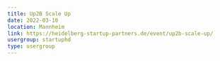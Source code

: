```yaml
---
title: Up2B Scale Up
date: 2022-03-10
location: Mannheim
link: https://heidelberg-startup-partners.de/event/up2b-scale-up/
usergroup: startuphd
type: usergroup
---
```

